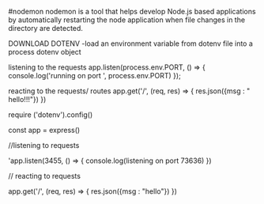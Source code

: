 #nodemon
nodemon is a tool that helps develop Node.js based applications by automatically restarting the node application when file changes in the directory are detected.

DOWNLOAD DOTENV
-load an environment variable from  dotenv file into a process dotenv object

listening to the requests
app.listen(process.env.PORT, () => {
    console.log('running on port ', process.env.PORT)
});

reacting to the requests/  routes
app.get('/', (req, res) => {
    res.json({msg : " hello!!!"})
})

require ('dotenv').config()


const app = express()

//listening to requests

'app.listen(3455, () => {
    console.log(listening on port 73636)
})

// reacting to requests

app.get('/', (req, res) => {
    res.json({msg : "hello"})
})
